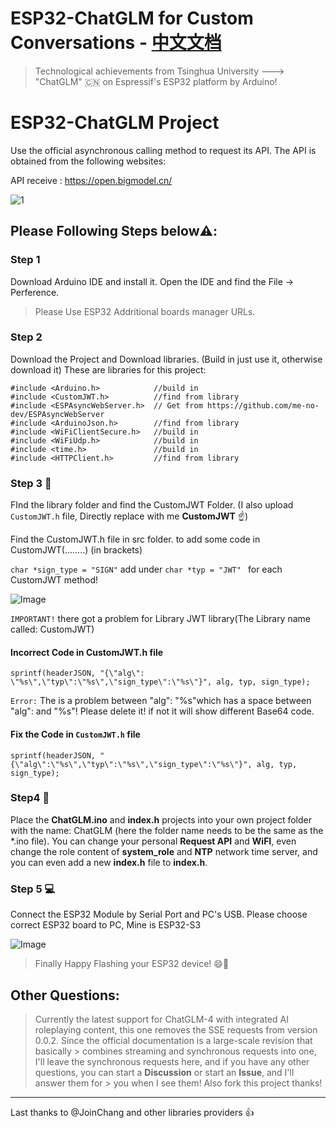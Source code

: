 # ESP32-ChatGLM for Custom Conversations - [中文文档](https://github.com/blueokanna/ESP32-ChatGLM/blob/main/README-zh.md)

> Technological achievements from Tsinghua University --->
> "ChatGLM" 🇨🇳 on Espressif's ESP32 platform by Arduino!

# ESP32-ChatGLM Project
Use the official asynchronous calling method to request its API. The API is obtained from the following websites:

API receive : https://open.bigmodel.cn/

![1](https://github.com/blueokanna/ESP32-ChatGLM/assets/56761243/2224c46a-0d0d-4c5e-8a09-cdfaf2c7cc46)

## Please Following Steps below⚠️:

### Step 1
Download Arduino IDE and install it. Open the IDE and find the File -> Perference. 
> Please Use ESP32 Addritional boards manager URLs. 

### Step 2
Download the Project and Download libraries. (Build in just use it, otherwise download it)
These are libraries for this project:
```
#include <Arduino.h>            //build in 
#include <CustomJWT.h>          //find from library
#include <ESPAsyncWebServer.h>  // Get from https://github.com/me-no-dev/ESPAsyncWebServer
#include <ArduinoJson.h>        //find from library
#include <WiFiClientSecure.h>   //build in
#include <WiFiUdp.h>            //build in
#include <time.h>               //build in
#include <HTTPClient.h>         //find from library
```
### Step 3 🤨
FInd the library folder and find the CustomJWT Folder.  (I also upload `CustomJWT.h` file, Directly replace with me **CustomJWT** ☝️)

Find the CustomJWT.h file in src folder. to add some code in CustomJWT(........) (in brackets)

`char *sign_type = "SIGN"` add under `char *typ = "JWT" ` for each CustomJWT method!

![Image](https://user-images.githubusercontent.com/56761243/268493130-475f39f9-f6c4-4721-b6d5-c566be82e2c8.png)

`IMPORTANT!` 
there got a problem for Library JWT library(The Library name called: CustomJWT)

#### Incorrect Code in CustomJWT.h file
```sprintf(headerJSON, "{\"alg\": \"%s\",\"typ\":\"%s\",\"sign_type\":\"%s\"}", alg, typ, sign_type);``` 

`Error:` The is a problem between \"alg\": \"%s\"which has a space between \"alg\": and \"%s\"! Please delete it! if not it will show different Base64 code. 

#### Fix the Code in `CustomJWT.h` file
```sprintf(headerJSON, "{\"alg\":\"%s\",\"typ\":\"%s\",\"sign_type\":\"%s\"}", alg, typ, sign_type);```

### Step4 📄
Place the **ChatGLM.ino** and **index.h** projects into your own project folder with the name: ChatGLM (here the folder name needs to be the same as the *.ino file). You can change your personal **Request API** and **WiFI**, even change the role content of **system_role** and **NTP** network time server, and you can even add a new **index.h** file to **index.h**.

### Step 5 💻
Connect the ESP32 Module by Serial Port and PC's USB. Please choose correct ESP32 board to PC, Mine is ESP32-S3


![Image](https://user-images.githubusercontent.com/56761243/268492784-49fc02d8-060d-4898-9d80-15b4fe50ea07.png)

> Finally Happy Flashing your ESP32 device! 😄🥇 

## Other Questions:
> Currently the latest support for ChatGLM-4 with integrated AI roleplaying content, this one removes the SSE requests from version 0.0.2. Since the official documentation is a large-scale revision that basically > combines streaming and synchronous requests into one, I'll leave the synchronous requests here, and if you have any other questions, you can start a **Discussion** or start an **Issue**, and I'll answer them for > you when I see them! Also fork this project thanks!
---

Last thanks to @JoinChang and other libraries providers 👍
